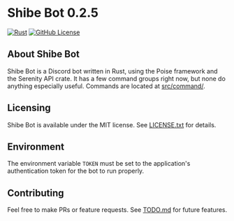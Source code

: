 # Shibe Bot 0.2.5

[![Rust](https://github.com/shibedrill/shibe-bot/actions/workflows/rust.yml/badge.svg)](https://github.com/shibedrill/shibe-bot/actions/workflows/rust.yml)
[![GitHub License](https://img.shields.io/github/license/shibedrill/shibe-bot)](LICENSE.txt)

## About Shibe Bot

Shibe Bot is a Discord bot written in Rust, using the Poise framework and the Serenity API crate. It has a few command groups right now, but none do anything especially useful. Commands are located at [src/command/](src/command/).

## Licensing

Shibe Bot is available under the MIT license. See [LICENSE.txt](LICENSE.txt) for details.

## Environment

The environment variable `TOKEN` must be set to the application's authentication token for the bot to run properly.

## Contributing

Feel free to make PRs or feature requests. See [TODO.md](TODO.md) for future features.
